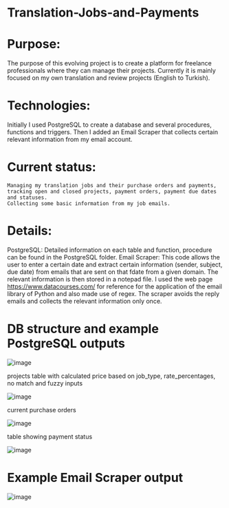 # Translation-Jobs-and-Payments
  # Purpose:
  The purpose of this evolving project is to create a platform for freelance professionals where they can manage their projects. Currently it is mainly focused on my own translation and review projects (English to Turkish).

  # Technologies:
  Initially I used PostgreSQL to create a database and several procedures, functions and triggers. Then I added an Email Scraper that collects certain relevant information from my email account.

  # Current status:
    Managing my translation jobs and their purchase orders and payments, tracking open and closed projects, payment orders, payment due dates and statuses.
    Collecting some basic information from my job emails.

  # Details: 
  PostgreSQL: Detailed information on each table and function, procedure can be found in the PostgreSQL folder.
  Email Scraper: This code allows the user to enter a certain date and extract certain information (sender, subject, due date) from emails that are sent on that fdate from a given domain. The relevant information is then stored in a notepad file. I used the web page      https://www.datacourses.com/ for reference for the application of the email library of Python and also made use of regex. The scraper avoids the reply emails and collects the relevant information only once.

  # DB structure and example PostgreSQL outputs

 ![image](https://github.com/Polishko/Translation-Jobs-and-Payments/assets/119063181/ec59ae04-c6a2-4e6e-9aa0-99ed28375da5)
    
  projects table with calculated price based on job_type, rate_percentages, no match and fuzzy inputs 
    
  ![image](https://github.com/Polishko/Translation-Jobs-and-Payments/assets/119063181/3725e773-433a-490e-8122-5c0dd9ae2f39)
    
  current purchase orders
  
  ![image](https://github.com/Polishko/Translation-Jobs-and-Payments/assets/119063181/e4ab53a0-0aa8-4f3d-8c45-499f6de3019d)
    
  table showing payment status
    
  ![image](https://github.com/Polishko/Translation-Jobs-and-Payments/assets/119063181/061490a4-a10f-4433-afe9-6c185f1e72a8)
 
  # Example Email Scraper output

  ![image](https://github.com/Polishko/Translation-Jobs-and-Payments/assets/119063181/0c5ca198-06ad-4962-aad1-c22f26375127)







